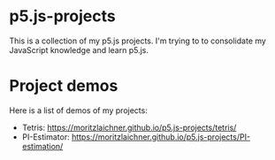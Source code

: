 # p5.js-projects
This is a collection of my p5.js projects.
I'm trying to to consolidate my JavaScript knowledge and learn p5.js.

# Project demos
Here is a list of demos of my projects:

* Tetris: https://moritzlaichner.github.io/p5.js-projects/tetris/
* PI-Estimator: https://moritzlaichner.github.io/p5.js-projects/PI-estimation/
